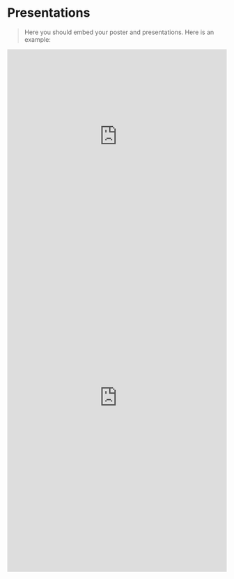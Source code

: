 # Presentations

> Here you should embed your poster and presentations. Here is an example:

<iframe src="https://docs.google.com/gview?url=https://github.com/shervinazadi/spatial_computing_project_template/blob/master/docs/pdf/SpatialComputing.pdf?raw=true&embedded=true" style="width:100%; height:400px;" frameborder="0"></iframe>

<iframe src="https://docs.google.com/spreadsheets/d/1GcJEr-JoPo_0diGGdEOB2_F1gjMyoNavFGdW4rEdVpk/edit#gid=1908974046" style="width:100%; height:800px;" frameborder="0"></iframe>

